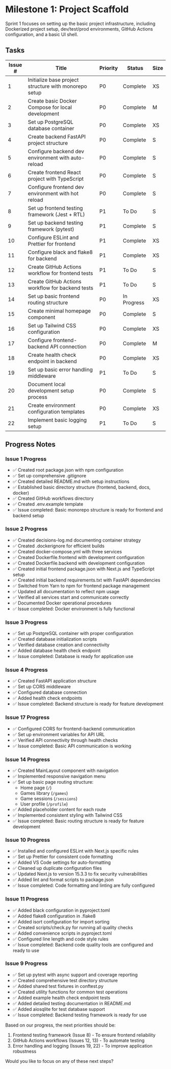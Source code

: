 # Milestone 1: Project Scaffold

Sprint 1 focuses on setting up the basic project infrastructure, including Dockerized project setup, dev/test/prod environments, GitHub Actions configuration, and a basic UI shell.

## Tasks

| Issue # | Title | Priority | Status | Size |
|---------|-------|----------|--------|------|
| 1 | Initialize base project structure with monorepo setup | P0 | Complete | XS |
| 2 | Create basic Docker Compose for local development | P0 | Complete | M |
| 3 | Set up PostgreSQL database container | P0 | Complete | XS |
| 4 | Create backend FastAPI project structure | P0 | Complete | S |
| 5 | Configure backend dev environment with auto-reload | P0 | Complete | S |
| 6 | Create frontend React project with TypeScript | P0 | Complete | S |
| 7 | Configure frontend dev environment with hot reload | P0 | Complete | S |
| 8 | Set up frontend testing framework (Jest + RTL) | P1 | To Do | S |
| 9 | Set up backend testing framework (pytest) | P1 | Complete | S |
| 10 | Configure ESLint and Prettier for frontend | P1 | Complete | XS |
| 11 | Configure black and flake8 for backend | P1 | Complete | XS |
| 12 | Create GitHub Actions workflow for frontend tests | P1 | To Do | S |
| 13 | Create GitHub Actions workflow for backend tests | P1 | To Do | S |
| 14 | Set up basic frontend routing structure | P0 | In Progress | XS |
| 15 | Create minimal homepage component | P0 | Complete | S |
| 16 | Set up Tailwind CSS configuration | P0 | Complete | XS |
| 17 | Configure frontend-backend API connection | P0 | Complete | M |
| 18 | Create health check endpoint in backend | P0 | Complete | XS |
| 19 | Set up basic error handling middleware | P1 | To Do | S |
| 20 | Document local development setup process | P0 | Complete | S |
| 21 | Create environment configuration templates | P0 | Complete | XS |
| 22 | Implement basic logging setup | P1 | To Do | S |

## Progress Notes

### Issue 1 Progress
- ✅ Created root package.json with npm configuration
- ✅ Set up comprehensive .gitignore
- ✅ Created detailed README.md with setup instructions
- ✅ Established basic directory structure (frontend, backend, docs, docker)
- ✅ Created GitHub workflows directory
- ✅ Created .env.example template
- ✅ Issue completed: Basic monorepo structure is ready for frontend and backend setup

### Issue 2 Progress
- ✅ Created decisions-log.md documenting container strategy
- ✅ Created .dockerignore for efficient builds
- ✅ Created docker-compose.yml with three services
- ✅ Created Dockerfile.frontend with development configuration
- ✅ Created Dockerfile.backend with development configuration
- ✅ Created initial frontend package.json with Next.js and TypeScript setup
- ✅ Created initial backend requirements.txt with FastAPI dependencies
- ✅ Switched from Yarn to npm for frontend package management
- ✅ Updated all documentation to reflect npm usage
- ✅ Verified all services start and communicate correctly
- ✅ Documented Docker operational procedures
- ✅ Issue completed: Docker environment is fully functional

### Issue 3 Progress
- ✅ Set up PostgreSQL container with proper configuration
- ✅ Created database initialization scripts
- ✅ Verified database creation and connectivity
- ✅ Added database health check endpoint
- ✅ Issue completed: Database is ready for application use

### Issue 4 Progress
- ✅ Created FastAPI application structure
- ✅ Set up CORS middleware
- ✅ Configured database connection
- ✅ Added health check endpoints
- ✅ Issue completed: Backend structure is ready for feature development

### Issue 17 Progress
- ✅ Configured CORS for frontend-backend communication
- ✅ Set up environment variables for API URL
- ✅ Verified API connectivity through health checks
- ✅ Issue completed: Basic API communication is working

### Issue 14 Progress
- ✅ Created MainLayout component with navigation
- ✅ Implemented responsive navigation menu
- ✅ Set up basic page routing structure:
  - Home page (`/`)
  - Games library (`/games`)
  - Game sessions (`/sessions`)
  - User profile (`/profile`)
- ✅ Added placeholder content for each route
- ✅ Implemented consistent styling with Tailwind CSS
- ✅ Issue completed: Basic routing structure is ready for feature development

### Issue 10 Progress
- ✅ Installed and configured ESLint with Next.js specific rules
- ✅ Set up Prettier for consistent code formatting
- ✅ Added VS Code settings for auto-formatting
- ✅ Cleaned up duplicate configuration files
- ✅ Updated Next.js to version 15.3.3 to fix security vulnerabilities
- ✅ Added lint and format scripts to package.json
- ✅ Issue completed: Code formatting and linting are fully configured

### Issue 11 Progress
- ✅ Added black configuration in pyproject.toml
- ✅ Added flake8 configuration in .flake8
- ✅ Added isort configuration for import sorting
- ✅ Created scripts/check.py for running all quality checks
- ✅ Added convenience scripts in pyproject.toml
- ✅ Configured line length and code style rules
- ✅ Issue completed: Backend code quality tools are configured and ready to use

### Issue 9 Progress
- ✅ Set up pytest with async support and coverage reporting
- ✅ Created comprehensive test directory structure
- ✅ Added shared test fixtures in conftest.py
- ✅ Created utility functions for common test operations
- ✅ Added example health check endpoint tests
- ✅ Added detailed testing documentation in README.md
- ✅ Added aiosqlite for test database support
- ✅ Issue completed: Backend testing framework is ready for use

Based on our progress, the next priorities should be:
1. Frontend testing framework (Issue 8) - To ensure frontend reliability
2. GitHub Actions workflows (Issues 12, 13) - To automate testing
3. Error handling and logging (Issues 19, 22) - To improve application robustness

Would you like to focus on any of these next steps? 